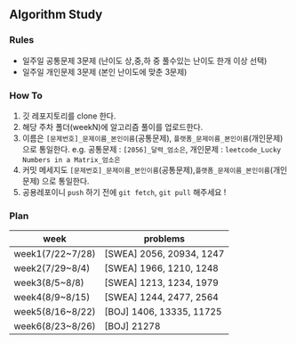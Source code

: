 ## Algorithm Study

### Rules

- 일주일 공통문제 3문제 (난이도 상,중,하 중 풀수있는 난이도 한개 이상 선택)
- 일주일 개인문제 3문제 (본인 난이도에 맞춘 3문제)

### How To


1. 깃 레포지토리를 clone 한다.
2. 해당 주차 폴더(weekN)에 알고리즘 풀이를 업로드한다.
3. 이름은 `[문제번호]_문제이름_본인이름`(공통문제), `플랫폼_문제이름_본인이름`(개인문제) 으로 통일한다.
    e.g. 공통문제 : `[2056]_달력_엄소은`, 개인문제 : `leetcode_Lucky Numbers in a Matrix_엄소은`
4. 커밋 메세지도 `[문제번호]_문제이름_본인이름`(공통문제),`플랫폼_문제이름_본인이름`(개인문제) 으로 통일한다.
5. 공용레포이니 `push` 하기 전에 `git fetch`, `git pull` 해주세요 !

### Plan

|week|problems|
|----|-------|
|week1(7/22~7/28)|[SWEA] 2056, 20934, 1247|
|week2(7/29~8/4)|[SWEA] 1966, 1210, 1248|
|week3(8/5~8/8)|[SWEA] 1213, 1234, 1979|
|week4(8/9~8/15)|[SWEA] 1244, 2477, 2564|
|week5(8/16~8/22)|[BOJ] 1406, 13335, 11725|
|week6(8/23~8/26)|[BOJ] 21278|
